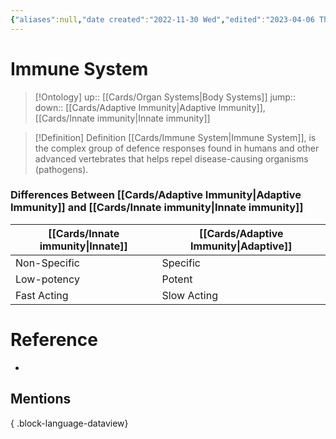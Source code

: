 ```yaml
---
{"aliases":null,"date created":"2022-11-30 Wed","edited":"2023-04-06 Thu","dg-publish":true,"permalink":"/cards/immune-system/","dgPassFrontmatter":true}
---
```


# Immune System

> [!Ontology]
> up:: [[Cards/Organ Systems\|Body Systems]]
> jump::
> down:: [[Cards/Adaptive Immunity\|Adaptive Immunity]], [[Cards/Innate immunity\|Innate immunity]]

> [!Definition] Definition
> [[Cards/Immune System\|Immune System]], is the complex group of defence responses found in humans and other advanced vertebrates that helps repel disease-causing organisms (pathogens).

### Differences Between [[Cards/Adaptive Immunity\|Adaptive Immunity]] and [[Cards/Innate immunity\|Innate immunity]]

| [[Cards/Innate immunity\|Innate]] | [[Cards/Adaptive Immunity\|Adaptive]] |
| --------------------------- | ------------------------------- |
| Non-Specific                | Specific                        |
| Low-potency                | Potent                          | 
| Fast Acting                 | Slow Acting                     |
# Reference
- 

## Mentions

{ .block-language-dataview}